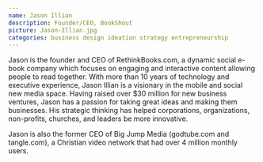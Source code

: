 ```yaml
---
name: Jason Illian
description: Founder/CEO, BookShout
picture: Jason-Illian.jpg
categories: business design ideation strategy entrepreneurship
---
```



<p>
Jason is the founder and CEO of RethinkBooks.com, a dynamic social e-book company which focuses on engaging and interactive content allowing people to read together. With more than 10 years of technology and executive experience, Jason Illian is a visionary in the mobile and social new media space. Having raised over $30 million for new business ventures, Jason has a passion for taking great ideas and making them businesses. His strategic thinking has helped corporations, organizations, non-profits, churches, and leaders be more innovative.

Jason is also the former CEO of Big Jump Media (godtube.com and tangle.com), a Christian video network that had over 4 million monthly users.

</p>
